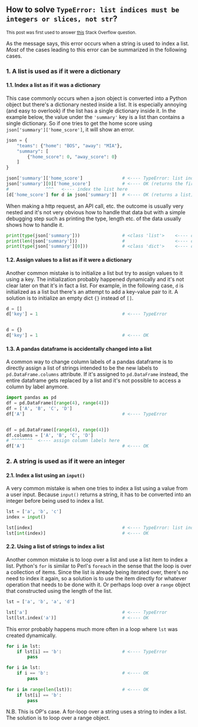 ## How to solve `TypeError: list indices must be integers or slices, not str`?

<sup> This post was first used to answer [this](https://stackoverflow.com/q/32554527/19123103) Stack Overflow question. </sup>


As the message says, this error occurs when a string is used to index a list. _Most_ of the cases leading to this error can be summarized in the following cases.

### 1. A list is used as if it were a dictionary

#### 1.1. Index a list as if it was a dictionary

This case commonly occurs when a json object is converted into a Python object but there's a dictionary nested inside a list. It is especially annoying (and easy to overlook) if the list has a single dictionary inside it. In the example below, the value under the `'summary'` key is a list than contains a single dictionary. So if one tries to get the home score using `json['summary']['home_score']`, it will show an error. 

```python
json = {
    "teams": {"home": "BOS", "away": "MIA"},
    "summary": [
        {"home_score": 0, "away_score": 0}
    ]
}

json['summary']['home_score']               # <---- TypeError: list indices must be integers or slices, not str
json['summary'][0]['home_score']            # <---- OK (returns the first item)
#              ^^^   <---- index the list here
[d['home_score'] for d in json['summary']]  # <---- OK (returns a list)
```

When making a http request, an API call, etc. the outcome is usually very nested and it's not very obvious how to handle that data but with a simple debugging step such as printing the type, length etc. of the data usually shows how to handle it.

```python
print(type(json['summary']))                # <class 'list'>    <---- check the data type
print(len(json['summary']))                 #                   <---- check length of data
print(type(json['summary'][0]))             # <class 'dict'>    <---- check type of item
```

#### 1.2. Assign values to a list as if it were a dictionary

Another common mistake is to initialize a list but try to assign values to it using a key. The initialization probably happened dynamically and it's not clear later on that it's in fact a list. For example, in the following case, `d` is initialized as a list but there's an attempt to add a key-value pair to it. A solution is to initialize an empty dict `{}` instead of `[]`.

```python
d = []
d['key'] = 1                                # <---- TypeError


d = {}
d['key'] = 1                                # <---- OK
```

#### 1.3. A pandas dataframe is accidentally changed into a list

A common way to change column labels of a pandas dataframe is to directly assign a list of strings intended to be the new labels to `pd.DataFrame.columns` attribute. If it's assigned to `pd.DataFrame` instead, the entire dataframe gets replaced by a list and it's not possible to access a column by label anymore.

```python
import pandas as pd
df = pd.DataFrame([range(4), range(4)])
df = ['A', 'B', 'C', 'D']
df['A']                                     # <---- TypeError


df = pd.DataFrame([range(4), range(4)])
df.columns = ['A', 'B', 'C', 'D']
# ^^^^^^^^  <---- assign column labels here
df['A']                                     # <---- OK
```


### 2. A string is used as if it were an integer

#### 2.1. Index a list using an `input()`

A very common mistake is when one tries to index a list using a value from a user input. Because `input()` returns a string, it has to be converted into an integer before being used to index a list.
   
```python
lst = ['a', 'b', 'c']
index = input()

lst[index]                                  # <---- TypeError: list indices must be integers or slices, not str
lst[int(index)]                             # <---- OK
```

#### 2.2. Using a list of strings to index a list

Another common mistake is to loop over a list and use a list item to index a list. Python's `for` is similar to Perl's `foreach` in the sense that the loop is over a collection of items. Since the list is already being iterated over, there's no need to index it again, so a solution is to use the item directly for whatever operation that needs to be done with it. Or perhaps loop over a `range` object that constructed using the length of the list.

```python
lst = ['a', 'b', 'a', 'd']

lst['a']                                    # <---- TypeError
lst[lst.index('a')]                         # <---- OK
```

This error probably happens much more often in a loop where `lst` was created dynamically.
```python
for i in lst:
    if lst[i] == 'b':                       # <---- TypeError
        pass

for i in lst:
    if i == 'b':                            # <---- OK
        pass
    
for i in range(len(lst)):                   # <---- OK
    if lst[i] == 'b':
        pass
```
N.B. This is OP's case. A for-loop over a string uses a string to index a list. The solution is to loop over a range object.